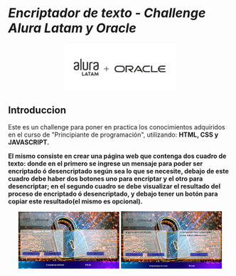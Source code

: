 # _Encriptador de texto - Challenge Alura Latam y Oracle_

<div align='center'>
  <img src='imagenes/aluraoracle.png' width='50%'>
</div>

<h2>Introduccion</h2>

  <p>
    Este es un challenge para poner en practica los conocimientos adquiridos en el curso de "Principiante de programación",
    utilizando: <strong>HTML, CSS y JAVASCRIPT.</strong>
  </p>

**El mismo consiste en crear una página web que contenga dos cuadro de texto: donde en el primero se ingrese un mensaje para poder ser encriptado ó desencriptado
    según sea lo que se necesite, debajo de este cuadro debe haber dos botones uno para encriptar y el otro para desencriptar; en el segundo cuadro se debe visualizar
    el resultado del proceso de encriptado ó desencriptado, y debajo tener un botón para copiar este resultado(el mismo es opcional).**
    
<div align='center'>
  <img src='imagenes/captura.png' width='45%'>

  <img src='imagenes/captura2.png' width='45%'>
</div>
